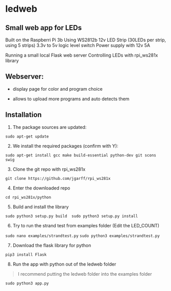 # ledweb
## Small web app for LEDs

Built on the Raspberri Pi 3b
Using WS2812b 12v LED Strip (30LEDs per strip, using 5 strips)
3.3v to 5v logic level switch
Power supply with 12v 5A

Running a small local Flask web server
Controlling LEDs with rpi_ws281x library

## Webserver:

- display page for color and program choice

- allows to upload more programs and auto detects them

## Installation

1. The package sources are updated:

  `sudo apt-get update`
  
2. We install the required packages (confirm with Y):

 `sudo apt-get install gcc make build-essential python-dev git scons swig`
  
3. Clone the git repo with rpi_ws281x

 `git clone https://github.com/jgarff/rpi_ws281x`
  
4. Enter the downloaded repo

  `cd rpi_ws281x/python`
  
5. Build and install the library

 ` sudo python3 setup.py build 
  sudo python3 setup.py install `
  
6. Try to run the strand test from examples folder (Edit the LED_COUNT)

  `sudo nano examples/strandtest.py`
  `sudo python3 examples/strandtest.py`
  
7. Download the flask library for python

  `pip3 install Flask`
  
8. Run the app with python out of the ledweb folder 
>I recommend putting the ledweb folder into the examples folder

  `sudo python3 app.py`
